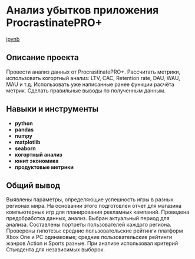 # Анализ убытков приложения ProcrastinatePRO+

[ipynb](https://github.com/JustLui/data_analyst/blob/4f476b2ad5df473d4c78bd6f67a750fdceab49a8/success%20of%20games/success%20of%20games.ipynb)

## Описание проекта

Провести анализ данных от ProcrastinatePRO+. Рассчитать метрики, использовать когортный анализ: LTV, CAC, Retention rate, DAU, WAU, MAU и т.д. Использовать уже написанные ранее функции расчёта метрик. Сделать правильные выводы по полученным данным.



## Навыки и инструменты

- **python**
- **pandas**
- **numpy**
- **matplotlib**
- **seaborn**
- **когортный анализ**
- **юнит экономика**
- **продуктовые метрики**

## 

## Общий вывод

Выявлены параметры, определяющие успешность игры в разных регионах мира. На основании этого подготовлен отчет для магазина компьютерных игр для планирования рекламных кампаний. Проведена предобработка данных, анализ. Выбран актуальный период для анализа. Составлены портреты пользователей каждого региона. Проверены гипотезы: средние пользовательские рейтинги платформ Xbox One и PC одинаковые;
средние пользовательские рейтинги жанров Action и Sports разные. При анализе использовал критерий Стьюдента для независимых выборок.


